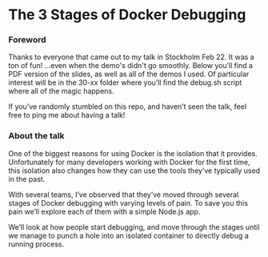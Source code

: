 # The 3 Stages of Docker Debugging

### Foreword
Thanks to everyone that came out to my talk in Stockholm Feb 22.  It was a ton of fun!  ...even when the demo's didn't go smoothly.  Below you’ll find a PDF version of the slides, as well as all of the demos I used.  Of particular interest will be in the 30-xx folder where you’ll find the debug.sh script where all of the magic happens.

If you’ve randomly stumbled on this repo, and haven’t seen the talk, feel free to ping me about having a talk!

### About the talk

One of the biggest reasons for using Docker is the isolation that it provides.  Unfortunately for many developers working with Docker for the first time, this isolation also changes how they can use the tools they’ve typically used in the past.

With several teams, I’ve observed that they’ve moved through several stages of Docker debugging with varying levels of pain.  To save you this pain we’ll explore each of them with a simple Node.js app.

We’ll look at how people start debugging, and move through the stages until we manage to punch a hole into an isolated container to directly debug a running process.


